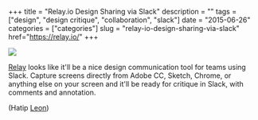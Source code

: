 +++
title = "Relay.io Design Sharing via Slack"
description = ""
tags = ["design", "design critique", "collaboration", "slack"]
date = "2015-06-26"
categories = ["categories"]
slug = "relay-io-design-sharing-via-slack"
href="https://relay.io/"
+++


<a href="https://relay.io/"><div class="tool-screenshot"><img src="//konigi.com/media/tools/external/relay-io.png"></div>

<a href="https://relay.io/">Relay</a> looks like it'll be a nice design communication tool for teams using Slack. Capture screens directly from Adobe CC, Sketch, Chrome, or anything else on your screen and it'll be ready for critique in Slack, with comments and annotation.

(Hatip <a href="https://twitter.com/leonbarnard">Leon</a>)
